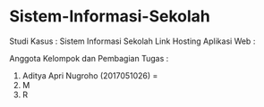 # Sistem-Informasi-Sekolah

Studi Kasus : Sistem Informasi Sekolah
Link Hosting Aplikasi Web : 

Anggota Kelompok dan Pembagian Tugas :
1. Aditya Apri Nugroho (2017051026) =
2. M
3. R


